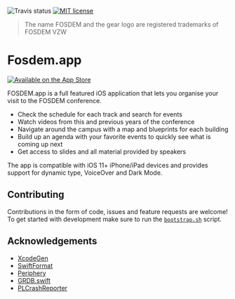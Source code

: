 ![Travis status](https://travis-ci.com/mttcrsp/fosdem.svg?token=UP73xm7M7oVQzv1W5R96&branch=master)
[![MIT license](https://img.shields.io/badge/license-MIT-lightgrey.svg)](https://raw.githubusercontent.com/wikimedia/wikipedia-ios/develop/LICENSE.txt)

> The name FOSDEM and the gear logo are registered trademarks of FOSDEM VZW

# Fosdem.app

[![Available on the App Store](http://cl.ly/WouG/Download_on_the_App_Store_Badge_US-UK_135x40.svg)](https://fosdem.org)

FOSDEM.app is a full featured iOS application that lets you organise your visit to the FOSDEM conference.

- Check the schedule for each track and search for events
- Watch videos from this and previous years of the conference
- Navigate around the campus with a map and blueprints for each building
- Build up an agenda with your favorite events to quickly see what is coming up next
- Get access to slides and all material provided by speakers

The app is compatible with iOS 11+ iPhone/iPad devices and provides support for dynamic type, VoiceOver and Dark Mode.

## Contributing

Contributions in the form of code, issues and feature requests are welcome! To get started with development make sure to run the [`bootstrap.sh`](https://github.com/mttcrsp/fosdem/blob/master/bootstrap.sh) script.

## Acknowledgements

- [XcodeGen](https://github.com/yonaskolb/XcodeGen)
- [SwiftFormat](https://github.com/nicklockwood/SwiftFormat)
- [Periphery](https://github.com/peripheryapp/periphery)
- [GRDB.swift](https://github.com/groue/GRDB.swift)
- [PLCrashReporter](https://github.com/microsoft/PLCrashReporter)
